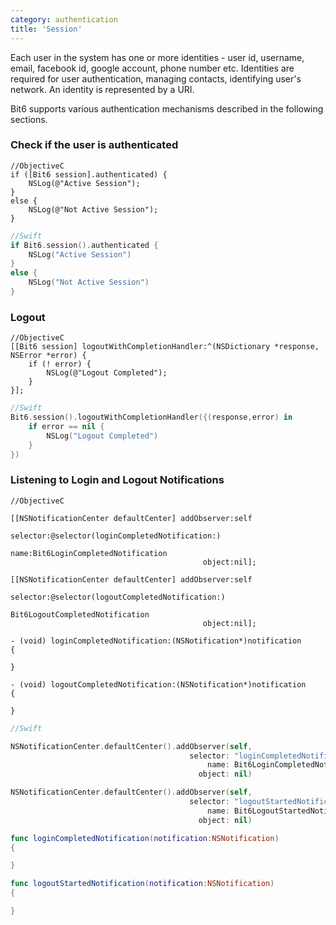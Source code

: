 ```yaml
---
category: authentication
title: 'Session'
---
```

Each user in the system has one or more identities - user id, username, email, facebook id, google account, phone number etc. Identities are required for user authentication, managing contacts, identifying user's network. An identity is represented by a URI.

Bit6 supports various authentication mechanisms described in the following sections. 


### Check if the user is authenticated

```objc
//ObjectiveC
if ([Bit6 session].authenticated) {
    NSLog(@"Active Session");
}
else {
    NSLog(@"Not Active Session");
}
```

```swift
//Swift
if Bit6.session().authenticated {
    NSLog("Active Session")
}
else {
    NSLog("Not Active Session")
}
```


### Logout

```objc
//ObjectiveC
[[Bit6 session] logoutWithCompletionHandler:^(NSDictionary *response, NSError *error) {
	if (! error) {
		NSLog(@"Logout Completed");
	}
}];
```

```swift
//Swift
Bit6.session().logoutWithCompletionHandler({(response,error) in 
	if error == nil {
		NSLog("Logout Completed")
	}
})
```

### Listening to Login and Logout Notifications

```objc
//ObjectiveC

[[NSNotificationCenter defaultCenter] addObserver:self
										 selector:@selector(loginCompletedNotification:) 
                                             name:Bit6LoginCompletedNotification
                                           object:nil];

[[NSNotificationCenter defaultCenter] addObserver:self
										 selector:@selector(logoutCompletedNotification:) 
                                             Bit6LogoutCompletedNotification
                                           object:nil];

- (void) loginCompletedNotification:(NSNotification*)notification
{

}

- (void) logoutCompletedNotification:(NSNotification*)notification
{

}

```
```swift
//Swift

NSNotificationCenter.defaultCenter().addObserver(self, 
										selector: "loginCompletedNotification:", 
											name: Bit6LoginCompletedNotification, 
										  object: nil)

NSNotificationCenter.defaultCenter().addObserver(self, 
										selector: "logoutStartedNotification:", 
											name: Bit6LogoutStartedNotification, 
										  object: nil)

func loginCompletedNotification(notification:NSNotification)
{

}

func logoutStartedNotification(notification:NSNotification)
{

}
```

